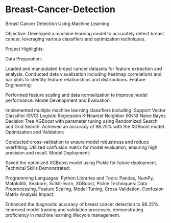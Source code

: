 # Breast-Cancer-Detection
Breast Cancer Detection Using Machine Learning

Objective: Developed a machine learning model to accurately detect breast cancer, leveraging various classifiers and optimization techniques.

Project Highlights:

Data Preparation:

Loaded and manipulated breast cancer datasets for feature extraction and analysis.
Conducted data visualization including heatmap correlations and bar plots to identify feature relationships and distributions.
Feature Engineering:

Performed feature scaling and data normalization to improve model performance.
Model Development and Evaluation:

Implemented multiple machine learning classifiers including:
Support Vector Classifier (SVC)
Logistic Regression
K-Nearest Neighbor (KNN)
Naive Bayes
Decision Tree
XGBoost with parameter tuning using Randomized Search and Grid Search.
Achieved an accuracy of 98.25% with the XGBoost model.
Optimization and Validation:

Conducted cross-validation to ensure model robustness and reduce overfitting.
Utilized confusion matrix for model evaluation, ensuring high precision and recall.
Model Deployment:

Saved the optimized XGBoost model using Pickle for future deployment.
Technical Skills Demonstrated:

Programming Languages: Python
Libraries and Tools: Pandas, NumPy, Matplotlib, Seaborn, Scikit-learn, XGBoost, Pickle
Techniques: Data Preprocessing, Feature Scaling, Model Tuning, Cross-Validation, Confusion Matrix Analysis
Impact:

Enhanced the diagnostic accuracy of breast cancer detection to 98.25%.
Improved model training and validation processes, demonstrating proficiency in machine learning lifecycle management.
